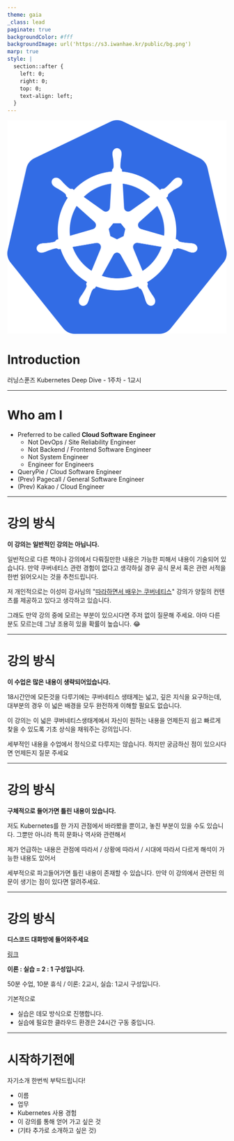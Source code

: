 ```yaml
---
theme: gaia
_class: lead
paginate: true
backgroundColor: #fff
backgroundImage: url('https://s3.iwanhae.kr/public/bg.png')
marp: true
style: |
  section::after {
    left: 0;
    right: 0;
    top: 0;
    text-align: left;
  }
---
```


![bg left:40% 80%](https://raw.githubusercontent.com/kubernetes/kubernetes/master/logo/logo.svg)

# **Introduction**

러닝스푼즈
Kubernetes Deep Dive - 1주차 - 1교시

---

# Who am I

- Preferred to be called **Cloud Software Engineer**
  - Not DevOps / Site Reliability Engineer
  - Not Backend / Frontend Software Engineer
  - Not System Engineer
  - Engineer for Engineers
- QueryPie / Cloud Software Engineer
- (Prev) Pagecall / General Software Engineer
- (Prev) Kakao / Cloud Engineer

---

# 강의 방식

**이 강의는 일반적인 강의는 아닙니다.**

일반적으로 다른 책이나 강의에서 다뤄질만한 내용은 가능한 피해서 내용이 기술되어 있습니다. 만약 쿠버네티스 관련 경험이 없다고 생각하실 경우 공식 문서 혹은 관련 서적을 한번 읽어오시는 것을 추천드립니다.

저 개인적으로는 이성미 강사님의 "[따라하면서 배우는 쿠버네티스](https://www.youtube.com/watch?v=6n5obRKsCRQ&list=PLApuRlvrZKohaBHvXAOhUD-RxD0uQ3z0c&ab_channel=TTABAE-LEARN)" 강의가 양질의 컨텐츠를 제공하고 있다고 생각하고 있습니다.

그래도 만약 강의 중에 모르는 부분이 있으시다면 주저 없이 질문해 주세요.
아마 다른 분도 모르는데 그냥 조용히 있을 확률이 높습니다. 😂

---

# 강의 방식

**이 수업은 많은 내용이 생략되어있습니다.**

18시간안에 모든것을 다루기에는 쿠버네티스 생태계는 넓고, 깊은 지식을 요구하는데, 대부분의 경우 이 넓은 배경을 모두 완전하게 이해할 필요도 없습니다.

이 강의는 이 넓은 쿠버네티스생태계에서 자신이 원하는 내용을 언제든지 쉽고 빠르게 찾을 수 있도록 기초 상식을 채워주는 강의입니다.

세부적인 내용을 수업에서 정식으로 다루지는 않습니다. 하지만 궁금하신 점이 있으시다면 언제든지 질문 주세요

---

# 강의 방식

**구체적으로 들어가면 틀린 내용이 있습니다.**

저도 Kubernetes를 한 가지 관점에서 바라봤을 뿐이고, 놓친 부분이 있을 수도 있습니다. 그뿐만 아니라 특히 문화나 역사와 관련해서

제가 언급하는 내용은 관점에 따라서 / 상황에 따라서 / 시대에 따라서 다르게 해석이 가능한 내용도 있어서

세부적으로 파고들어가면 틀린 내용이 존재할 수 있습니다. 만약 이 강의에서 관련된 의문이 생기는 점이 있다면 알려주세요.

---

# 강의 방식

**디스코드 대화방에 들어와주세요**

[링크](https://discord.com/channels/946726458066358292/1096311832584663081)

**이론 : 실습 = 2 : 1 구성입니다.**

50분 수업, 10분 휴식 / 이론: 2교시, 실습: 1교시 구성입니다.

기본적으로

- 실습은 데모 방식으로 진행합니다.
- 실습에 필요한 클라우드 환경은 24시간 구동 중입니다.

---

# 시작하기전에

자기소개 한번씩 부탁드립니다!

- 이름
- 업무
- Kubernetes 사용 경험
- 이 강의를 통해 얻어 가고 싶은 것
- (기타 추가로 소개하고 싶은 것)
